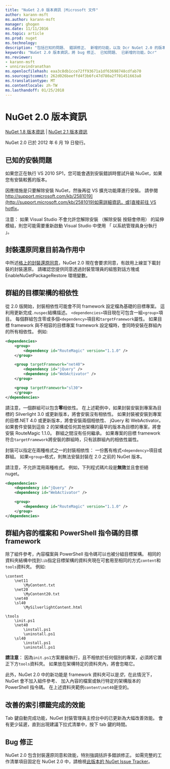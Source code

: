 ```yaml
---
title: "NuGet 2.0 版本資訊 |Microsoft 文件"
author: karann-msft
ms.author: karann-msft
manager: ghogen
ms.date: 11/11/2016
ms.topic: article
ms.prod: nuget
ms.technology: 
description: "包括已知的問題、 錯誤修正、 新增的功能，以及 Dcr NuGet 2.0 的版本資訊。"
keywords: "NuGet 2.0 版本資訊，將 bug 修正、 已知問題、 已新增的功能，Dcr"
ms.reviewer:
- karann-msft
- unniravindranathan
ms.openlocfilehash: eaa3c8db1cce72ff93671a1df63698748cdfab70
ms.sourcegitcommit: 262d026beeffd4f3b6fc47d780a2f701451663a8
ms.translationtype: MT
ms.contentlocale: zh-TW
ms.lasthandoff: 01/25/2018
---
```

# <a name="nuget-20-release-notes"></a>NuGet 2.0 版本資訊

[NuGet 1.8 版本資訊](../release-notes/nuget-1.8.md) | [NuGet 2.1 版本資訊](../release-notes/nuget-2.1.md)

NuGet 2.0 已於 2012 年 6 月 19 日發行。

## <a name="known-installation-issue"></a>已知的安裝問題
如果您正在執行 VS 2010 SP1，您可能會遇到安裝錯誤時嘗試升級 NuGet，如果您有安裝較舊的版本。

因應措施是只要解除安裝 NuGet，然後再從 VS 擴充功能庫進行安裝。  請參閱[http://support.microsoft.com/kb/2581019](http://support.microsoft.com/kb/2581019)如需詳細資訊，或[直接前往 VS hotfix](http://bit.ly/vsixcertfix)。

注意： 如果 Visual Studio 不會允許您解除安裝 （解除安裝 按鈕會停用） 的延伸模組，則您可能需要重新啟動 Visual Studio 中使用 「 以系統管理員身分執行 」。

## <a name="package-restore-consent-is-now-active"></a>封裝還原同意目前為作用中

中所述[格上的封裝還原同意](http://blog.nuget.org/20120518/package-restore-and-consent.html)，NuGet 2.0 現在會要求同意，有啟用上線並下載封裝的封裝還原。 請確認您提供同意透過封裝管理員的組態對話方塊或 EnableNuGetPackageRestore 環境變數。

## <a name="group-dependencies-by-target-frameworks"></a>群組的目標架構的相依性

從 2.0 版開始，封裝相依性可能會不同 framework 設定檔為基礎的目標專案。 這利用更新完成`.nuspec`結構描述。 `<dependencies>`項目現在可包含一組`<group>`項目。 每個群組包含零或多個`<dependency>`項目和`targetFramework`屬性。 如果目標 framework 與不相容的目標專案 framework 設定檔時，會同時安裝在群組內的所有相依性。 例如: 

```xml
<dependencies>
    <group>
        <dependency id="RouteMagic" version="1.1.0" />
    </group>

    <group targetFramework="net40">
        <dependency id="jQuery" />
        <dependency id="WebActivator" />
    </group>

    <group targetFramework="sl30">
    </group>
</dependencies>
```

請注意，一個群組可以包含**零**相依性。 在上述範例中，如果封裝安裝到專案為目標的 Silverlight 3.0 或更新版本，將會安裝沒有相依性。 如果封裝被安裝到專案的目標.NET 4.0 或更新版本，將會安裝兩個相依性、 jQuery 和 WebActivator。  如果套件安裝到這些 2 的架構或任何其他架構的最早的版本為目標的專案，將會安裝 RouteMagic 1.1.0。 群組之間沒有任何繼承。 如果專案的目標 framework 符合`targetFramework`將安裝的群組時，只有該群組內的相依性屬性。

封裝可以指定在兩種格式之一的封裝相依性： 一份舊有格式`<dependency>`項目或群組。 如果`<group>`格式，則無法安裝封裝在 2.0 之前的 NuGet 版本。

請注意，不允許混用兩種格式。 例如，下列程式碼片段是**無效**並且會拒絕 nuget。

```xml
<dependencies>
    <dependency id="jQuery" />
    <dependency id="WebActivator" />

    <group>
        <dependency id="RouteMagic" version="1.1.0" />
    </group>
</dependencies>
```

## <a name="grouping-content-files-and-powershell-scripts-by-target-framework"></a>群組內容的檔案和 PowerShell 指令碼的目標 framework

除了組件參考，內容檔案與 PowerShell 指令碼可以也被分組目標架構。 相同的資料夾結構中找到`lib`指定目標架構的資料夾現在可套用至相同的方式`content`和`tools`資料夾。 例如: 

    \content
        \net11
            \MyContent.txt
        \net20
            \MyContent20.txt
        \net40
        \sl40
            \MySilverlightContent.html

    \tools
        \init.ps1
        \net40
            \install.ps1
            \uninstall.ps1
        \sl40
            \install.ps1
            \uninstall.ps1

**請注意**： 因為`init.ps1`方案層級執行，且不相依於任何個別的專案，必須將它置正下方`tools`資料夾。 如果放在架構特定的資料夾內，將會忽略它。

此外，NuGet 2.0 中的新功能是 framework 資料夾可以是*空*，在此情況下，NuGet 會不加入組件參考、 加入內容的檔案或執行特定的架構版本的 PowerShell 指令碼。 在上述資料夾範例`content\net40`是空的。

## <a name="improved-tab-completion-performance"></a>改善的索引標籤完成的效能
Tab 鍵自動完成功能，NuGet 封裝管理員主控台中的已更新為大幅改善效能。 會有更少延遲，直到出現建議下拉式清單中，按下 tab 鍵的時間。

## <a name="bug-fixes"></a>Bug 修正
NuGet 2.0 包含封裝還原同意和效能，特別強調括許多錯誤修正。
如需完整的工作清單項目固定在 NuGet 2.0 中，請檢視[此版本的 NuGet Issue Tracker](http://nuget.codeplex.com/workitem/list/advanced?keyword=&status=Closed&type=All&priority=All&release=NuGet%202.0&assignedTo=All&component=All&sortField=Votes&sortDirection=Descending&page=0)。
